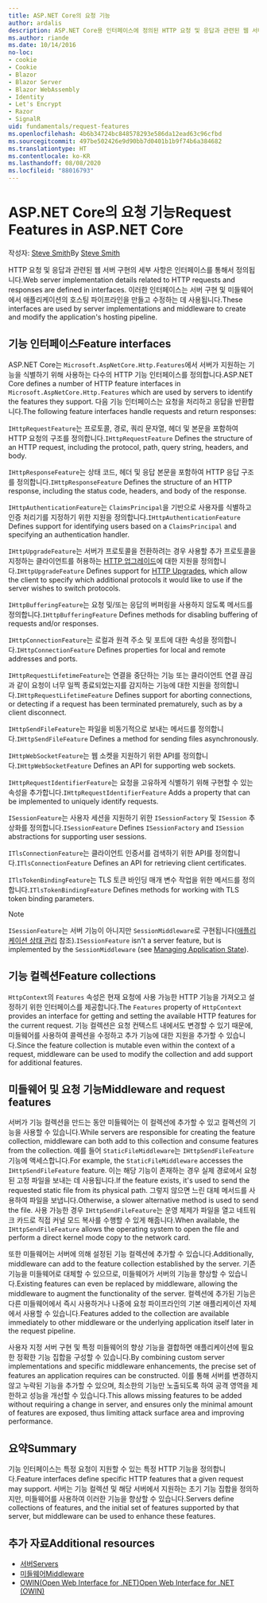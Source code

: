 ```yaml
---
title: ASP.NET Core의 요청 기능
author: ardalis
description: ASP.NET Core용 인터페이스에 정의된 HTTP 요청 및 응답과 관련된 웹 서버 구현 세부 사항에 대해 알아봅니다.
ms.author: riande
ms.date: 10/14/2016
no-loc:
- cookie
- Cookie
- Blazor
- Blazor Server
- Blazor WebAssembly
- Identity
- Let's Encrypt
- Razor
- SignalR
uid: fundamentals/request-features
ms.openlocfilehash: 4b6b34724bc848578293e586da12ead63c96cfbd
ms.sourcegitcommit: 497be502426e9d90bb7d0401b1b9f74b6a384682
ms.translationtype: HT
ms.contentlocale: ko-KR
ms.lasthandoff: 08/08/2020
ms.locfileid: "88016793"
---
```

# <a name="request-features-in-aspnet-core"></a><span data-ttu-id="3aa1f-103">ASP.NET Core의 요청 기능</span><span class="sxs-lookup"><span data-stu-id="3aa1f-103">Request Features in ASP.NET Core</span></span>

<span data-ttu-id="3aa1f-104">작성자: [Steve Smith](https://ardalis.com/)</span><span class="sxs-lookup"><span data-stu-id="3aa1f-104">By [Steve Smith](https://ardalis.com/)</span></span>

<span data-ttu-id="3aa1f-105">HTTP 요청 및 응답과 관련된 웹 서버 구현의 세부 사항은 인터페이스를 통해서 정의됩니다.</span><span class="sxs-lookup"><span data-stu-id="3aa1f-105">Web server implementation details related to HTTP requests and responses are defined in interfaces.</span></span> <span data-ttu-id="3aa1f-106">이러한 인터페이스는 서버 구현 및 미들웨어에서 애플리케이션의 호스팅 파이프라인을 만들고 수정하는 데 사용됩니다.</span><span class="sxs-lookup"><span data-stu-id="3aa1f-106">These interfaces are used by server implementations and middleware to create and modify the application's hosting pipeline.</span></span>

## <a name="feature-interfaces"></a><span data-ttu-id="3aa1f-107">기능 인터페이스</span><span class="sxs-lookup"><span data-stu-id="3aa1f-107">Feature interfaces</span></span>

<span data-ttu-id="3aa1f-108">ASP.NET Core는 `Microsoft.AspNetCore.Http.Features`에서 서버가 지원하는 기능을 식별하기 위해 사용하는 다수의 HTTP 기능 인터페이스를 정의합니다.</span><span class="sxs-lookup"><span data-stu-id="3aa1f-108">ASP.NET Core defines a number of HTTP feature interfaces in `Microsoft.AspNetCore.Http.Features` which are used by servers to identify the features they support.</span></span> <span data-ttu-id="3aa1f-109">다음 기능 인터페이스는 요청을 처리하고 응답을 반환합니다.</span><span class="sxs-lookup"><span data-stu-id="3aa1f-109">The following feature interfaces handle requests and return responses:</span></span>

<span data-ttu-id="3aa1f-110">`IHttpRequestFeature`는 프로토콜, 경로, 쿼리 문자열, 헤더 및 본문을 포함하여 HTTP 요청의 구조를 정의합니다.</span><span class="sxs-lookup"><span data-stu-id="3aa1f-110">`IHttpRequestFeature` Defines the structure of an HTTP request, including the protocol, path, query string, headers, and body.</span></span>

<span data-ttu-id="3aa1f-111">`IHttpResponseFeature`는 상태 코드, 헤더 및 응답 본문을 포함하여 HTTP 응답 구조를 정의합니다.</span><span class="sxs-lookup"><span data-stu-id="3aa1f-111">`IHttpResponseFeature` Defines the structure of an HTTP response, including the status code, headers, and body of the response.</span></span>

<span data-ttu-id="3aa1f-112">`IHttpAuthenticationFeature`는 `ClaimsPrincipal`을 기반으로 사용자를 식별하고 인증 처리기를 지정하기 위한 지원을 정의합니다.</span><span class="sxs-lookup"><span data-stu-id="3aa1f-112">`IHttpAuthenticationFeature` Defines support for identifying users based on a `ClaimsPrincipal` and specifying an authentication handler.</span></span>

<span data-ttu-id="3aa1f-113">`IHttpUpgradeFeature`는 서버가 프로토콜을 전환하려는 경우 사용할 추가 프로토콜을 지정하는 클라이언트를 허용하는 [HTTP 업그레이드](https://tools.ietf.org/html/rfc2616.html#section-14.42)에 대한 지원을 정의합니다.</span><span class="sxs-lookup"><span data-stu-id="3aa1f-113">`IHttpUpgradeFeature` Defines support for [HTTP Upgrades](https://tools.ietf.org/html/rfc2616.html#section-14.42), which allow the client to specify which additional protocols it would like to use if the server wishes to switch protocols.</span></span>

<span data-ttu-id="3aa1f-114">`IHttpBufferingFeature`는 요청 및/또는 응답의 버퍼링을 사용하지 않도록 메서드를 정의합니다.</span><span class="sxs-lookup"><span data-stu-id="3aa1f-114">`IHttpBufferingFeature` Defines methods for disabling buffering of requests and/or responses.</span></span>

<span data-ttu-id="3aa1f-115">`IHttpConnectionFeature`는 로컬과 원격 주소 및 포트에 대한 속성을 정의합니다.</span><span class="sxs-lookup"><span data-stu-id="3aa1f-115">`IHttpConnectionFeature` Defines properties for local and remote addresses and ports.</span></span>

<span data-ttu-id="3aa1f-116">`IHttpRequestLifetimeFeature`는 연결을 중단하는 기능 또는 클라이언트 연결 끊김과 같이 요청이 너무 일찍 종료되었는지를 감지하는 기능에 대한 지원을 정의합니다.</span><span class="sxs-lookup"><span data-stu-id="3aa1f-116">`IHttpRequestLifetimeFeature` Defines support for aborting connections, or detecting if a request has been terminated prematurely, such as by a client disconnect.</span></span>

<span data-ttu-id="3aa1f-117">`IHttpSendFileFeature`는 파일을 비동기적으로 보내는 메서드를 정의합니다.</span><span class="sxs-lookup"><span data-stu-id="3aa1f-117">`IHttpSendFileFeature` Defines a method for sending files asynchronously.</span></span>

<span data-ttu-id="3aa1f-118">`IHttpWebSocketFeature`는 웹 소켓을 지원하기 위한 API를 정의합니다.</span><span class="sxs-lookup"><span data-stu-id="3aa1f-118">`IHttpWebSocketFeature` Defines an API for supporting web sockets.</span></span>

<span data-ttu-id="3aa1f-119">`IHttpRequestIdentifierFeature`는 요청을 고유하게 식별하기 위해 구현할 수 있는 속성을 추가합니다.</span><span class="sxs-lookup"><span data-stu-id="3aa1f-119">`IHttpRequestIdentifierFeature` Adds a property that can be implemented to uniquely identify requests.</span></span>

<span data-ttu-id="3aa1f-120">`ISessionFeature`는 사용자 세션을 지원하기 위한 `ISessionFactory` 및 `ISession` 추상화를 정의합니다.</span><span class="sxs-lookup"><span data-stu-id="3aa1f-120">`ISessionFeature` Defines `ISessionFactory` and `ISession` abstractions for supporting user sessions.</span></span>

<span data-ttu-id="3aa1f-121">`ITlsConnectionFeature`는 클라이언트 인증서를 검색하기 위한 API를 정의합니다.</span><span class="sxs-lookup"><span data-stu-id="3aa1f-121">`ITlsConnectionFeature` Defines an API for retrieving client certificates.</span></span>

<span data-ttu-id="3aa1f-122">`ITlsTokenBindingFeature`는 TLS 토큰 바인딩 매개 변수 작업을 위한 메서드를 정의합니다.</span><span class="sxs-lookup"><span data-stu-id="3aa1f-122">`ITlsTokenBindingFeature` Defines methods for working with TLS token binding parameters.</span></span>

> [!NOTE]
> <span data-ttu-id="3aa1f-123">`ISessionFeature`는 서버 기능이 아니지만 `SessionMiddleware`로 구현됩니다([애플리케이션 상태 관리](app-state.md) 참조).</span><span class="sxs-lookup"><span data-stu-id="3aa1f-123">`ISessionFeature` isn't a server feature, but is implemented by the `SessionMiddleware` (see [Managing Application State](app-state.md)).</span></span>

## <a name="feature-collections"></a><span data-ttu-id="3aa1f-124">기능 컬렉션</span><span class="sxs-lookup"><span data-stu-id="3aa1f-124">Feature collections</span></span>

<span data-ttu-id="3aa1f-125">`HttpContext`의 `Features` 속성은 현재 요청에 사용 가능한 HTTP 기능을 가져오고 설정하기 위한 인터페이스를 제공합니다.</span><span class="sxs-lookup"><span data-stu-id="3aa1f-125">The `Features` property of `HttpContext` provides an interface for getting and setting the available HTTP features for the current request.</span></span> <span data-ttu-id="3aa1f-126">기능 컬렉션은 요청 컨텍스트 내에서도 변경할 수 있기 때문에, 미들웨어를 사용하여 콜렉션을 수정하고 추가 기능에 대한 지원을 추가할 수 있습니다.</span><span class="sxs-lookup"><span data-stu-id="3aa1f-126">Since the feature collection is mutable even within the context of a request, middleware can be used to modify the collection and add support for additional features.</span></span>

## <a name="middleware-and-request-features"></a><span data-ttu-id="3aa1f-127">미들웨어 및 요청 기능</span><span class="sxs-lookup"><span data-stu-id="3aa1f-127">Middleware and request features</span></span>

<span data-ttu-id="3aa1f-128">서버가 기능 컬렉션을 만드는 동안 미들웨어는 이 컬렉션에 추가할 수 있고 컬렉션의 기능을 사용할 수 있습니다.</span><span class="sxs-lookup"><span data-stu-id="3aa1f-128">While servers are responsible for creating the feature collection, middleware can both add to this collection and consume features from the collection.</span></span> <span data-ttu-id="3aa1f-129">예를 들어 `StaticFileMiddleware`는 `IHttpSendFileFeature` 기능에 액세스합니다.</span><span class="sxs-lookup"><span data-stu-id="3aa1f-129">For example, the `StaticFileMiddleware` accesses the `IHttpSendFileFeature` feature.</span></span> <span data-ttu-id="3aa1f-130">이는 해당 기능이 존재하는 경우 실제 경로에서 요청된 고정 파일을 보내는 데 사용됩니다.</span><span class="sxs-lookup"><span data-stu-id="3aa1f-130">If the feature exists, it's used to send the requested static file from its physical path.</span></span> <span data-ttu-id="3aa1f-131">그렇지 않으면 느린 대체 메서드를 사용하여 파일을 보냅니다.</span><span class="sxs-lookup"><span data-stu-id="3aa1f-131">Otherwise, a slower alternative method is used to send the file.</span></span> <span data-ttu-id="3aa1f-132">사용 가능한 경우 `IHttpSendFileFeature`는 운영 체제가 파일을 열고 네트워크 카드로 직접 커널 모드 복사를 수행할 수 있게 해줍니다.</span><span class="sxs-lookup"><span data-stu-id="3aa1f-132">When available, the `IHttpSendFileFeature` allows the operating system to open the file and perform a direct kernel mode copy to the network card.</span></span>

<span data-ttu-id="3aa1f-133">또한 미들웨어는 서버에 의해 설정된 기능 컬렉션에 추가할 수 있습니다.</span><span class="sxs-lookup"><span data-stu-id="3aa1f-133">Additionally, middleware can add to the feature collection established by the server.</span></span> <span data-ttu-id="3aa1f-134">기존 기능을 미들웨어로 대체할 수 있으므로, 미들웨어가 서버의 기능을 향상할 수 있습니다.</span><span class="sxs-lookup"><span data-stu-id="3aa1f-134">Existing features can even be replaced by middleware, allowing the middleware to augment the functionality of the server.</span></span> <span data-ttu-id="3aa1f-135">컬렉션에 추가된 기능은 다른 미들웨어에서 즉시 사용하거나 나중에 요청 파이프라인의 기본 애플리케이션 자체에서 사용할 수 있습니다.</span><span class="sxs-lookup"><span data-stu-id="3aa1f-135">Features added to the collection are available immediately to other middleware or the underlying application itself later in the request pipeline.</span></span>

<span data-ttu-id="3aa1f-136">사용자 지정 서버 구현 및 특정 미들웨어의 향상 기능을 결합하면 애플리케이션에 필요한 정확한 기능 집합을 구성할 수 있습니다.</span><span class="sxs-lookup"><span data-stu-id="3aa1f-136">By combining custom server implementations and specific middleware enhancements, the precise set of features an application requires can be constructed.</span></span> <span data-ttu-id="3aa1f-137">이를 통해 서버를 변경하지 않고 누락된 기능을 추가할 수 있으며, 최소한의 기능만 노출되도록 하여 공격 영역을 제한하고 성능을 개선할 수 있습니다.</span><span class="sxs-lookup"><span data-stu-id="3aa1f-137">This allows missing features to be added without requiring a change in server, and ensures only the minimal amount of features are exposed, thus limiting attack surface area and improving performance.</span></span>

## <a name="summary"></a><span data-ttu-id="3aa1f-138">요약</span><span class="sxs-lookup"><span data-stu-id="3aa1f-138">Summary</span></span>

<span data-ttu-id="3aa1f-139">기능 인터페이스는 특정 요청이 지원할 수 있는 특정 HTTP 기능을 정의합니다.</span><span class="sxs-lookup"><span data-stu-id="3aa1f-139">Feature interfaces define specific HTTP features that a given request may support.</span></span> <span data-ttu-id="3aa1f-140">서버는 기능 컬렉션 및 해당 서버에서 지원하는 초기 기능 집합을 정의하지만, 미들웨어를 사용하여 이러한 기능을 향상할 수 있습니다.</span><span class="sxs-lookup"><span data-stu-id="3aa1f-140">Servers define collections of features, and the initial set of features supported by that server, but middleware can be used to enhance these features.</span></span>

## <a name="additional-resources"></a><span data-ttu-id="3aa1f-141">추가 자료</span><span class="sxs-lookup"><span data-stu-id="3aa1f-141">Additional resources</span></span>

* [<span data-ttu-id="3aa1f-142">서버</span><span class="sxs-lookup"><span data-stu-id="3aa1f-142">Servers</span></span>](xref:fundamentals/servers/index)
* [<span data-ttu-id="3aa1f-143">미들웨어</span><span class="sxs-lookup"><span data-stu-id="3aa1f-143">Middleware</span></span>](xref:fundamentals/middleware/index)
* [<span data-ttu-id="3aa1f-144">OWIN(Open Web Interface for .NET)</span><span class="sxs-lookup"><span data-stu-id="3aa1f-144">Open Web Interface for .NET (OWIN)</span></span>](xref:fundamentals/owin)
